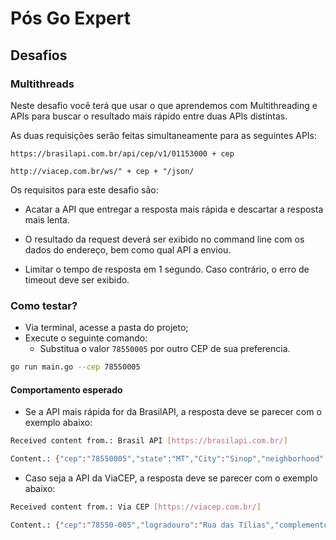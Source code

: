 # Pós Go Expert

## Desafios

### Multithreads

Neste desafio você terá que usar o que aprendemos com Multithreading e APIs para buscar o resultado mais rápido entre duas APIs distintas.

As duas requisições serão feitas simultaneamente para as seguintes APIs:

`https://brasilapi.com.br/api/cep/v1/01153000 + cep`

`http://viacep.com.br/ws/" + cep + "/json/`

Os requisitos para este desafio são:

- Acatar a API que entregar a resposta mais rápida e descartar a resposta mais lenta.

- O resultado da request deverá ser exibido no command line com os dados do endereço, bem como qual API a enviou.

- Limitar o tempo de resposta em 1 segundo. Caso contrário, o erro de timeout deve ser exibido.

### Como testar?

- Via terminal, acesse a pasta do projeto;
- Execute o seguinte comando:
  - Substitua o valor `78550005` por outro CEP de sua preferencia.
```bash
go run main.go --cep 78550005
```
#### Comportamento esperado

- Se a API mais rápida for da BrasilAPI, a resposta deve se parecer com o exemplo abaixo:

```bash
Received content from.: Brasil API [https://brasilapi.com.br/]

Content.: {"cep":"78550005","state":"MT","City":"Sinop","neighborhood":"Setor Residencial Sul","street":"Rua das Tílias","service":"open-cep","location":{"type":"Point","coordinates":{"longitude":"-55.5006515","latitude":"-11.865263"}}}
```
- Caso seja a API da ViaCEP, a resposta deve se parecer com o exemplo abaixo:

```bash
Received content from.: Via CEP [https://viacep.com.br/]

Content.: {"cep":"78550-005","logradouro":"Rua das Tílias","complemento":"","bairro":"Setor Residencial Sul","localidade":"Sinop","uf":"MT","ibge":"5107909","ddd":"66","gia":"","siafi":"8985"}
```